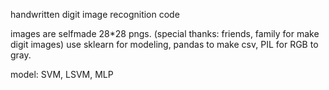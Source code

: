 handwritten digit image recognition code

images are selfmade 28*28 pngs. (special thanks: friends, family for make digit images)
use sklearn for modeling, pandas to make csv, PIL for RGB to gray.

model: SVM, LSVM, MLP
